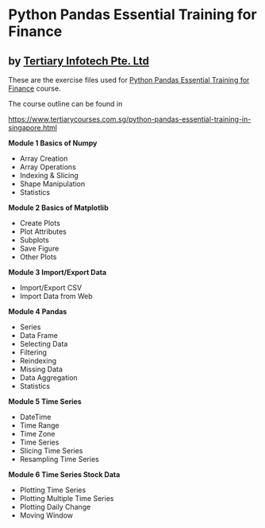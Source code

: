 # Python Pandas Essential Training for Finance
## by [Tertiary Infotech Pte. Ltd](https://www.tertiarycourses.com.sg/)

These are the exercise files used for [Python Pandas Essential Training for Finance](https://www.tertiarycourses.com.sg/python-pandas-essential-training-in-singapore.html) course. 

The course outline can be found in 

https://www.tertiarycourses.com.sg/python-pandas-essential-training-in-singapore.html

<p><strong>Module 1 Basics of Numpy</strong> </p>
<ul>
<li>Array Creation</li>
<li>Array Operations</li>
<li>Indexing &amp; Slicing&nbsp;</li>
<li>Shape Manipulation</li>
<li>Statistics</li>
</ul>
<p><strong>Module 2 Basics of Matplotlib</strong> </p>
<ul>
<li>Create Plots</li>
<li>Plot Attributes</li>
<li>Subplots</li>
<li>Save Figure</li>
<li>Other Plots</li>
</ul>
<p><strong>Module 3 Import/Export Data</strong> </p>
<ul>
<li>Import/Export CSV</li>
<li>Import Data from Web</li>
</ul>
<p><strong>Module 4 Pandas</strong> </p>
<ul>
<li>Series</li>
<li>Data Frame</li>
<li>Selecting Data</li>
<li>Filtering</li>
<li>Reindexing</li>
<li>Missing Data</li>
<li>Data Aggregation</li>
<li>Statistics</li>
</ul>
<p><strong>Module 5 Time Series</strong></p>
<ul>
<li>DateTime</li>
<li>Time Range</li>
<li>Time Zone</li>
<li>Time Series</li>
<li>Slicing Time Series</li>
<li>Resampling Time Series</li>
</ul>
<p><strong>Module 6 Time Series Stock Data</strong> </p>
<ul>
<li>Plotting Time Series</li>
<li>Plotting Multiple Time Series</li>
<li>Plotting Daily Change&nbsp;</li>
<li>Moving Window</li>
</ul>

